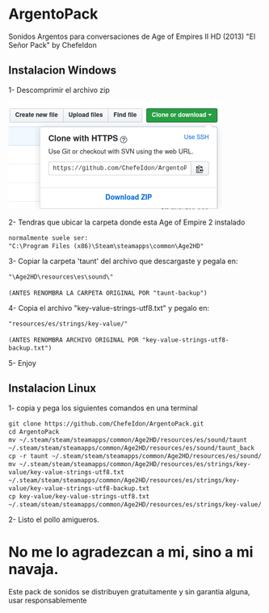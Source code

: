 # ArgentoPack
Sonidos Argentos para conversaciones de Age of Empires II HD (2013)
"El Señor Pack" by ChefeIdon


## Instalacion Windows
	
1- Descomprimir el archivo zip 

<img src="./Images/download.png">

2- Tendras que ubicar la carpeta donde esta Age of Empire 2 instalado

    normalmente suele ser:
    "C:\Program Files (x86)\Steam\steamapps\common\Age2HD"

3- Copiar la carpeta 'taunt' del archivo que descargaste y pegala en:

	"\Age2HD\resources\es\sound\"

    (ANTES RENOMBRA LA CARPETA ORIGINAL POR "taunt-backup")

4- Copia el archivo "key-value-strings-utf8.txt" y pegalo en:

    "resources/es/strings/key-value/"

    (ANTES RENOMBRA ARCHIVO ORIGINAL POR "key-value-strings-utf8-backup.txt")

5- Enjoy

## Instalacion Linux

1- copia y pega los siguientes comandos en una terminal

    git clone https://github.com/ChefeIdon/ArgentoPack.git
    cd ArgentoPack
    mv ~/.steam/steam/steamapps/common/Age2HD/resources/es/sound/taunt ~/.steam/steam/steamapps/common/Age2HD/resources/es/sound/taunt_back
    cp -r taunt ~/.steam/steam/steamapps/common/Age2HD/resources/es/sound/
    mv ~/.steam/steam/steamapps/common/Age2HD/resources/es/strings/key-value/key-value-strings-utf8.txt ~/.steam/steam/steamapps/common/Age2HD/resources/es/strings/key-value/key-value-strings-utf8-backup.txt
    cp key-value/key-value-strings-utf8.txt ~/.steam/steam/steamapps/common/Age2HD/resources/es/strings/key-value/

2- Listo el pollo amigueros.



# No me lo agradezcan a mi, sino a mi navaja.

Este pack de sonidos se distribuyen gratuitamente y sin garantia alguna, usar responsablemente